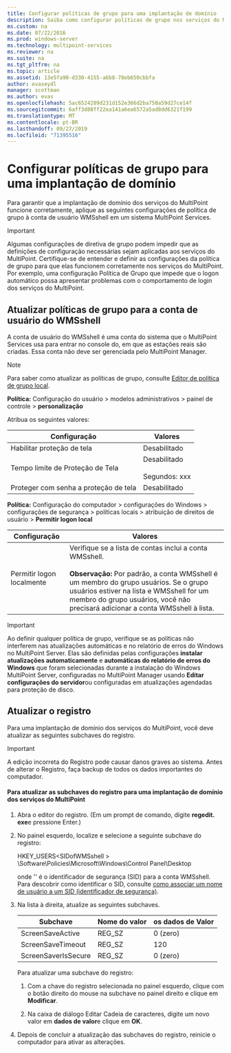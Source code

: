 ```yaml
---
title: Configurar políticas de grupo para uma implantação de domínio
description: Saiba como configurar políticas de grupo nos serviços do MultiPoint
ms.custom: na
ms.date: 07/22/2016
ms.prod: windows-server
ms.technology: multipoint-services
ms.reviewer: na
ms.suite: na
ms.tgt_pltfrm: na
ms.topic: article
ms.assetid: 13e5fa90-d330-4155-a6b8-78eb650cbbfa
author: evaseydl
manager: scottman
ms.author: evas
ms.openlocfilehash: 5ac6524289d231d152e366d2ba750a59d27ce14f
ms.sourcegitcommit: 6aff3d88ff22ea141a6ea6572a5ad8dd6321f199
ms.translationtype: MT
ms.contentlocale: pt-BR
ms.lasthandoff: 09/27/2019
ms.locfileid: "71395516"
---
```

# <a name="configure-group-policies-for-a-domain-deployment"></a>Configurar políticas de grupo para uma implantação de domínio
Para garantir que a implantação de domínio dos serviços do MultiPoint funcione corretamente, aplique as seguintes configurações de política de grupo à conta de usuário WMSshell em um sistema MultiPoint Services.  
  
> [!IMPORTANT]  
> Algumas configurações de diretiva de grupo podem impedir que as definições de configuração necessárias sejam aplicadas aos serviços do MultiPoint. Certifique-se de entender e definir as configurações da política de grupo para que elas funcionem corretamente nos serviços do MultiPoint. Por exemplo, uma configuração Política de Grupo que impede que o logon automático possa apresentar problemas com o comportamento de login dos serviços do MultiPoint.  
  
## <a name="update-group-policies-for-the-wmsshell-user-account"></a>Atualizar políticas de grupo para a conta de usuário do WMSshell 
A conta de usuário do WMSshell é uma conta do sistema que o MultiPoint Services usa para entrar no console do, em que as estações reais são criadas. Essa conta não deve ser gerenciada pelo MultiPoint Manager.
  
> [!NOTE]  
> Para saber como atualizar as políticas de grupo, consulte [Editor de política de grupo local](https://technet.microsoft.com/library/dn265982.aspx).  
  
**Política:** Configuração do usuário > modelos administrativos > painel de controle > **personalização**  
  
Atribua os seguintes valores:  
  
|Configuração|Valores|  
|-----------|----------|  
|Habilitar proteção de tela|Desabilitado|  
|Tempo limite de Proteção de Tela|Desabilitado<br /><br />Segundos: xxx|  
|Proteger com senha a proteção de tela|Desabilitado|  
  
**Política:** Configuração do computador > configurações do Windows > configurações de segurança > políticas locais > atribuição de direitos de usuário > **Permitir logon local**  
  
|Configuração|Valores|  
|-----------|----------|  
|Permitir logon localmente|Verifique se a lista de contas inclui a conta WMSshell.<br /><br />**Observação:** Por padrão, a conta WMSshell é um membro do grupo usuários. Se o grupo usuários estiver na lista e WMSshell for um membro do grupo usuários, você não precisará adicionar a conta WMSshell à lista.|  
  
> [!IMPORTANT]  
> Ao definir qualquer política de grupo, verifique se as políticas não interferem nas atualizações automáticas e no relatório de erros do Windows no MultiPoint Server. Elas são definidas pelas configurações **instalar atualizações automaticamente** e **automáticas do relatório de erros do Windows** que foram selecionadas durante a instalação do Windows MultiPoint Server, configuradas no MultiPoint Manager usando **Editar configurações do servidor**ou configuradas em atualizações agendadas para proteção de disco.  
  
## <a name="update-the-registry"></a>Atualizar o registro  
Para uma implantação de domínio dos serviços do MultiPoint, você deve atualizar as seguintes subchaves do registro.  
  
> [!IMPORTANT]  
> A edição incorreta do Registro pode causar danos graves ao sistema. Antes de alterar o Registro, faça backup de todos os dados importantes do computador.  
  
#### <a name="to-update-registry-subkeys-for-a-domain-deployment-of-multipoint-services"></a>Para atualizar as subchaves do registro para uma implantação de domínio dos serviços do MultiPoint  
  
1.  Abra o editor do registro. (Em um prompt de comando, digite **regedit. exe**e pressione Enter.)  
  
2.  No painel esquerdo, localize e selecione a seguinte subchave do registro:  
  
    HKEY_USERS\<SIDofWMSshell > \Software\Policies\Microsoft\Windows\Control Panel\Desktop  
  
    onde '<SIDofWMSshell>' é o identificador de segurança (SID) para a conta WMSshell. Para descobrir como identificar o SID, consulte [como associar um nome de usuário a um SID (identificador de segurança)](https://support.microsoft.com/kb/154599).  
  
3.  Na lista à direita, atualize as seguintes subchaves.  
  
    |Subchave|Nome do valor|os dados de Valor|  
    |----------|--------------|--------------|  
    |ScreenSaveActive|REG_SZ|0 (zero)|  
    |ScreenSaveTimeout|REG_SZ|120|  
    |ScreenSaverIsSecure|REG_SZ|0 (zero)|  
  
    Para atualizar uma subchave do registro:  
  
    1.  Com a chave do registro selecionada no painel esquerdo, clique com o botão direito do mouse na subchave no painel direito e clique em **Modificar**.  
  
    2.  Na caixa de diálogo Editar Cadeia de caracteres, digite um novo valor em **dados de valor**e clique em **OK**.  
  
4.  Depois de concluir a atualização das subchaves do registro, reinicie o computador para ativar as alterações. 
